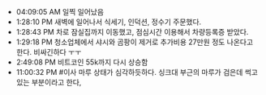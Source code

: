 
- 04:09:05 AM 일찍 일어났음
- 1:28:10 PM 새벽에 일어나서 식세기, 인덕션, 정수기 주문했다.
- 1:28:43 PM 차로 잠실집까지 이동했고, 점심시간 이용해서 차량등록증 받았다.
- 1:29:18 PM 청소업체에서 샤시와 곰팡이 제거로 추가비용 27만원 정도 나온다고 한다. 비싸긴하다 ㅜㅜ
- 2:49:08 PM 비트코인 55k까지 다시 상승함
- 11:00:32 PM #이사 마루 상태가 심각하듯하다. 싱크대 부근의 마루가 검은데 썩고 있는 부분이라고 한다,